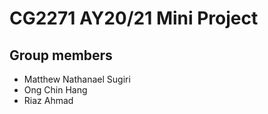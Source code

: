 
# CG2271 AY20/21 Mini Project

## Group members
- Matthew Nathanael Sugiri
- Ong Chin Hang
- Riaz Ahmad

